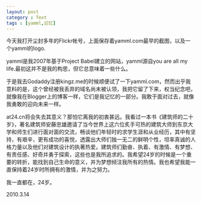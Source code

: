 ```yaml
---
layout: post
category : Text
tags : [yamml,记忆]
---
```

今天我打开尘封多年的Flickr帐号，上面保存着yamml.com最早的截图，以及一个yamml的logo.

yamml是我2007年基于Project Babel建立的网站，yamml源自you are all my life.最初这并不是我的构思，但它总意味着一些什么。

于是我去Godaddy注册kingz.me的时候顺便试了一下yamml.com，然而出乎我意料的是，这个曾经被我丢弃的域名尚未被认领，我把它留了下来，权当纪念吧，就像我在Blogger上的博客一样，它们是我记忆的一部分。我敢于面对过去，就像我勇敢的迎向未来一样。

at24.cn将会失去其意义？那怕它离我的初衷甚远。我看过一本书《建筑师的二十岁》，著名建筑师安藤忠雄邀请了当今世界上这六位炙手可热的建筑大师到东京大学和师生们进行面对面的交流，畅谈他们年轻时的求学生涯和从业经历，其中有坚持，有艰辛，更有成功的喜悦，透露出大师们独一无二的鲜明个性，坦率真诚的人格力量以及他们对建筑设计的执著热爱。建筑师们勤奋、执着、有激情、有梦想、有责任感、好奇并勇于探索，这些也是我所追求的。我希望24岁的时候是一个重要的转折，能找到自己生命的意义，并为梦想倾注我所有的热情。我也希望我能一直保持着24岁时所拥有的激情，并为之努力。

我一直都在，24岁。

2010.3.14